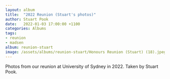 ```yaml
---
layout: album
title:  "2022 Reunion (Stuart's photos)"
author: Stuart Pook
date:   2022-01-03 17:00:00 +1100
categories: Albums
tags:
- reunion
- madsen
album: reunion-stuart
image: /assets/albums/reunion-stuart/Honours Reunion (Stuart) (18).jpeg
---
```

Photos from our reunion at University of Sydney in 2022. Taken by Stuart Pook.
